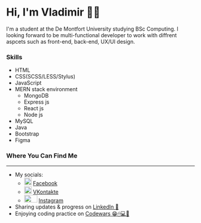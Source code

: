 <!DOCTYPE html>
<html lang="en">
<head>
    <meta charset="UTF-8">
    <meta http-equiv="X-UA-Compatible" content="IE=edge">
    <meta name="viewport" content="width=device-width, initial-scale=1.0">
</head>
<body>
    <h1>Hi, I'm Vladimir 👨‍💻</h1>
    <div>
      <p>I'm a student at the De Montfort University studying BSc Computing. I looking forward to be multi-functional developer to work with diffrent aspcets such as front-end, back-end, UX/UI design.</p>
    </div>
    <div>
      <h3>Skills</h3>
        <ul>
            <li>HTML</li>
            <li>CSS(SCSS/LESS/Stylus)</li>
            <li>JavaScript</li>
            <li>MERN stack environment
                <ul>
                    <li>MongoDB</li>
                    <li>Express js</li>
                    <li>React js</li>
                    <li>Node js</li>
                </ul>
            </li>
            <li>MySQL</li>
            <li>Java</li>
            <li>Bootstrap</li>
            <li>Figma</li>
        </ul>
    </div>
    <div>
      <h3>Where You Can Find Me</h3>
       <hr>
      <ul>
        <li>My socials: 
            <ul>
                <li>
                    <img src="https://cdn.iconscout.com/icon/free/png-256/facebook-3089490-2567442.png" height="20" width="20">
                    <a href="https://www.facebook.com/profile.php?id=100009911596288" target="_blank">Facebook</a>
                </li>
                <li>
                    <img src="https://www.iconpacks.net/icons/2/free-vkontakte-logo-icon-2443-thumb.png" height="20" width="20">
                    <a href="https://vk.com/m9ymur" target="_blank">VKontakte</a>
                </li>
                <li>
                    <img src="https://upload.wikimedia.org/wikipedia/commons/9/95/Instagram_logo_2022.svg" height="20" width="35">
                    <a href="https://www.instagram.com/moodduck0780/" target="_blank">Instagram</a>
                </li>
            </ul>
        <li>Sharing updates & progress on <a href="https://www.linkedin.com/in/vladimir-rybakov-yr2000" target="_blank">LinkedIn 💼</a></li>
        <li>Enjoying coding practice on <a href="https://www.codewars.com/users/VladFish" target="_blank">Codewars 😁🖱💻🔌</a></li>
     </ul> 
    </div>
</body>
</html>
